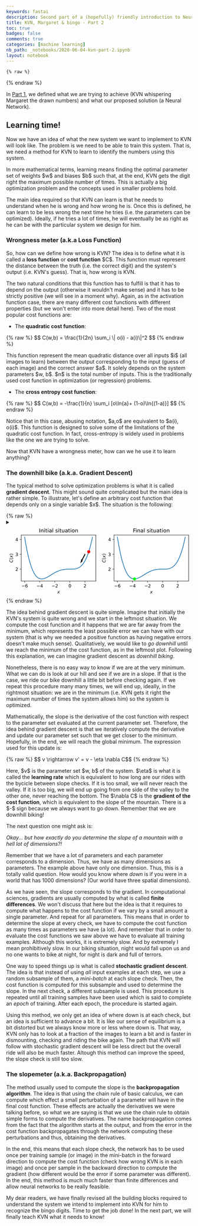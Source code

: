 ```yaml
---
keywords: fastai
description: Second part of a (hopefully) friendly introduction to Neural Networks and their capabilities. In this part, we will delve into loss functions, gradient descent and backpropagation as they are the building blocks required to train a Neural Network.
title: KVN, Margaret & bingo - Part 2
toc: true 
badges: false
comments: true
categories: [machine learning]
nb_path: _notebooks/2020-06-04-kvn-part-2.ipynb
layout: notebook
---
```


<!--
#################################################
### THIS FILE WAS AUTOGENERATED! DO NOT EDIT! ###
#################################################
# file to edit: _notebooks/2020-06-04-kvn-part-2.ipynb
-->

<div class="container" id="notebook-container">
        
    {% raw %}
    
<div class="cell border-box-sizing code_cell rendered">

</div>
    {% endraw %}

<div class="cell border-box-sizing text_cell rendered"><div class="inner_cell">
<div class="text_cell_render border-box-sizing rendered_html">
<p>In <a href="https://bepuca.dev/machine%20learning/2020/05/24/kvn-part-1.html">Part 1</a>, we defined what we are trying to achieve (KVN whispering Margaret the drawn numbers) and what our proposed solution (a Neural Network).</p>

</div>
</div>
</div>
<div class="cell border-box-sizing text_cell rendered"><div class="inner_cell">
<div class="text_cell_render border-box-sizing rendered_html">
<h2 id="Learning-time!">Learning time!<a class="anchor-link" href="#Learning-time!"> </a></h2><p>Now we have an idea of what the new system we want to implement to KVN will look like. The problem is we need to be able to train this system. That is, we need a method for KVN to learn to identify the numbers using this system.</p>
<p>In more mathematical terms, learning means finding the optimal parameter set of weights $w$ and biases $b$ such that, at the end, KVN gets the digit right the maximum possible number of times. This is actually a big optimization problem and the concepts used in smaller problems hold.</p>
<p>The main idea required so that KVN can learn is that he needs to understand when he is wrong and how wrong he is. Once this is defined, he can learn to be less wrong the next time he tries (i.e. the parameters can be optimized). Ideally, if he tries a lot of times, he will eventually be as right as he can be with the particular system we design for him.</p>
<h3 id="Wrongness-meter-(a.k.a-Loss-Function)">Wrongness meter (a.k.a Loss Function)<a class="anchor-link" href="#Wrongness-meter-(a.k.a-Loss-Function)"> </a></h3><p>So, how can we define how wrong is KVN? The idea is to define what it is called a <strong>loss function</strong> or <strong>cost function</strong> $C$. This function must represent the distance between the truth (i.e. the correct digit) and the system's output (i.e. KVN's guess). That is, how wrong is KVN.</p>
<p>The two natural conditions that this function has to fulfill is that it has to depend on the output (otherwise it wouldn't make sense) and it has to be strictly positive (we will see in a moment why). Again, as in the activation function case, there are many different cost functions with different properties (but we won't enter into more detail here). Two of the most popular cost functions are:</p>
<ul>
<li>The <strong>quadratic cost function</strong>:</li>
</ul>
<p>{% raw %}
$$ C(w,b) = \frac{1}{2n} \sum_i \| o(i) - a(i)\|^2 $$
{% endraw %}</p>
<p>This function represent the mean quadratic distance over all inputs $i$ (all images to learn) between the output corresponding to the input (guess of each image) and the correct answer $a$. It solely depends on the system parameters $w, b$. $n$ is the total number of inputs. This is the traditionally used cost function in optimization (or regression) problems.</p>
<ul>
<li>The <strong>cross entropy cost function</strong>:</li>
</ul>
<p>{% raw %}
$$ C(w,b) = -\frac{1}{n} \sum_i [o\ln{a}+ (1-o)\ln{(1-a)}] $$
{% endraw %}</p>
<p>Notice that in this case, abusing notation, $a,o$ are equivalent to $a(i), o(i)$. This function is designed to solve some of the limitations of the quadratic cost function. In fact, cross-entropy is widely used in problems like the one we are trying to solve.</p>
<p>Now that KVN have a wrongness meter, how can we he use it to learn anything?</p>
<h3 id="The-downhill-bike-(a.k.a.-Gradient-Descent)">The downhill bike (a.k.a. Gradient Descent)<a class="anchor-link" href="#The-downhill-bike-(a.k.a.-Gradient-Descent)"> </a></h3><p>The typical method to solve optimization problems is what it is called <strong>gradient descent</strong>. This might sound quite complicated but the main idea is rather simple. To illustrate, let's define an arbitrary cost function that depends only on a single variable $x$. The situation is the following:</p>

</div>
</div>
</div>
    {% raw %}
    
<div class="cell border-box-sizing code_cell rendered">
<details class="description">
      <summary class="btn btn-sm" data-open="Hide Code" data-close="Show Code"></summary>
        <p><div class="input">

<div class="inner_cell">
    <div class="input_area">
<div class=" highlight hl-ipython3"><pre><span></span><span class="c1">#collapse-hide</span>
<span class="kn">import</span> <span class="nn">numpy</span> <span class="k">as</span> <span class="nn">np</span>
<span class="kn">import</span> <span class="nn">matplotlib.pyplot</span> <span class="k">as</span> <span class="nn">plt</span>

<span class="c1"># Define x grid.</span>
<span class="n">xx</span> <span class="o">=</span> <span class="n">np</span><span class="o">.</span><span class="n">linspace</span><span class="p">(</span><span class="o">-</span><span class="mi">6</span><span class="p">,</span><span class="mi">3</span><span class="p">,</span><span class="mi">100</span><span class="p">)</span>

<span class="c1"># Arbitrary cost function.</span>
<span class="k">def</span> <span class="nf">cost_fun</span><span class="p">(</span><span class="n">x</span><span class="p">):</span>
    <span class="k">return</span> <span class="mf">0.01</span><span class="o">*</span><span class="n">x</span><span class="o">**</span><span class="mi">4</span> <span class="o">+</span> <span class="mf">0.05</span><span class="o">*</span><span class="n">x</span><span class="o">**</span><span class="mi">3</span> <span class="o">+</span> <span class="mi">2</span>

<span class="c1"># Compute function shape.</span>
<span class="n">y</span> <span class="o">=</span> <span class="n">cost_fun</span><span class="p">(</span><span class="n">xx</span><span class="p">)</span>

<span class="n">fig</span> <span class="o">=</span> <span class="n">plt</span><span class="o">.</span><span class="n">figure</span><span class="p">(</span><span class="n">figsize</span><span class="o">=</span><span class="p">(</span><span class="mi">6</span><span class="p">,</span><span class="mf">2.4</span><span class="p">))</span>

<span class="c1"># Initial situation</span>
<span class="n">ax1</span> <span class="o">=</span> <span class="n">plt</span><span class="o">.</span><span class="n">subplot</span><span class="p">(</span><span class="mi">121</span><span class="p">)</span>
<span class="n">ax1</span><span class="o">.</span><span class="n">plot</span><span class="p">(</span><span class="n">xx</span><span class="p">,</span> <span class="n">y</span><span class="p">,</span> <span class="n">zorder</span><span class="o">=-</span><span class="mi">1</span><span class="p">)</span>
<span class="n">ax1</span><span class="o">.</span><span class="n">scatter</span><span class="p">(</span><span class="mf">2.5</span><span class="p">,</span> <span class="n">cost_fun</span><span class="p">(</span><span class="mf">2.5</span><span class="p">),</span> <span class="n">color</span><span class="o">=</span><span class="s1">&#39;r&#39;</span><span class="p">)</span>
<span class="n">ax1</span><span class="o">.</span><span class="n">arrow</span><span class="p">(</span><span class="mi">2</span><span class="p">,</span><span class="mi">3</span><span class="p">,</span><span class="o">-</span><span class="mf">0.4</span><span class="p">,</span><span class="o">-</span><span class="mf">0.4</span><span class="p">,</span> <span class="n">width</span> <span class="o">=</span> <span class="mf">0.05</span><span class="p">,</span> <span class="n">color</span><span class="o">=</span><span class="s1">&#39;k&#39;</span><span class="p">)</span>
<span class="n">ax1</span><span class="o">.</span><span class="n">set_title</span><span class="p">(</span><span class="s2">&quot;Initial situation&quot;</span><span class="p">)</span>
<span class="n">ax1</span><span class="o">.</span><span class="n">set_xlabel</span><span class="p">(</span><span class="s2">&quot;$x$&quot;</span><span class="p">)</span>
<span class="n">ax1</span><span class="o">.</span><span class="n">set_ylabel</span><span class="p">(</span><span class="s2">&quot;$C(x)$&quot;</span><span class="p">)</span>

<span class="c1"># Final situation</span>
<span class="n">ax2</span> <span class="o">=</span> <span class="n">plt</span><span class="o">.</span><span class="n">subplot</span><span class="p">(</span><span class="mi">122</span><span class="p">)</span>
<span class="n">ax2</span><span class="o">.</span><span class="n">plot</span><span class="p">(</span><span class="n">xx</span><span class="p">,</span> <span class="n">y</span><span class="p">,</span> <span class="n">zorder</span><span class="o">=-</span><span class="mi">1</span><span class="p">)</span>
<span class="n">ax2</span><span class="o">.</span><span class="n">scatter</span><span class="p">(</span><span class="n">xx</span><span class="p">[</span><span class="n">np</span><span class="o">.</span><span class="n">argmin</span><span class="p">(</span><span class="n">y</span><span class="p">)],</span> <span class="nb">min</span><span class="p">(</span><span class="n">y</span><span class="p">),</span> <span class="n">color</span><span class="o">=</span><span class="s1">&#39;lime&#39;</span><span class="p">)</span>
<span class="n">ax2</span><span class="o">.</span><span class="n">set_title</span><span class="p">(</span><span class="s2">&quot;Final situation&quot;</span><span class="p">)</span>
<span class="n">ax2</span><span class="o">.</span><span class="n">set_xlabel</span><span class="p">(</span><span class="s2">&quot;$x$&quot;</span><span class="p">)</span>
<span class="n">ax2</span><span class="o">.</span><span class="n">set_ylabel</span><span class="p">(</span><span class="s2">&quot;$C(x)$&quot;</span><span class="p">);</span>

<span class="n">plt</span><span class="o">.</span><span class="n">tight_layout</span><span class="p">()</span>
</pre></div>

    </div>
</div>
</div>
</p>
    </details>
<div class="output_wrapper">
<div class="output">

<div class="output_area">


<div class="output_svg output_subarea ">
<?xml version="1.0" encoding="utf-8" standalone="no"?>
<!DOCTYPE svg PUBLIC "-//W3C//DTD SVG 1.1//EN"
  "http://www.w3.org/Graphics/SVG/1.1/DTD/svg11.dtd">
<!-- Created with matplotlib (https://matplotlib.org/) -->
<svg height="164.074375pt" version="1.1" viewBox="0 0 421.465625 164.074375" width="421.465625pt" xmlns="http://www.w3.org/2000/svg" xmlns:xlink="http://www.w3.org/1999/xlink">
 <defs>
  <style type="text/css">
*{stroke-linecap:butt;stroke-linejoin:round;}
  </style>
 </defs>
 <g id="figure_1">
  <g id="patch_1">
   <path d="M 0 164.074375 
L 421.465625 164.074375 
L 421.465625 0 
L 0 0 
z
" style="fill:none;"/>
  </g>
  <g id="axes_1">
   <g id="patch_2">
    <path d="M 34.240625 126.518125 
L 203.665625 126.518125 
L 203.665625 22.318125 
L 34.240625 22.318125 
z
" style="fill:#ffffff;"/>
   </g>
   <g id="line2d_1">
    <path clip-path="url(#pb217962a62)" d="M 41.941761 27.054489 
L 43.497546 36.606879 
L 45.053332 45.487904 
L 46.609117 53.725517 
L 48.164902 61.347122 
L 49.720687 68.379573 
L 51.276472 74.84917 
L 52.832257 80.781665 
L 54.388042 86.202259 
L 55.943827 91.1356 
L 57.499613 95.605788 
L 59.055398 99.636371 
L 60.611183 103.250345 
L 62.166968 106.470156 
L 63.722753 109.317701 
L 65.278538 111.814323 
L 66.834323 113.980816 
L 68.390108 115.837423 
L 69.945894 117.403837 
L 71.501679 118.699197 
L 73.057464 119.742096 
L 74.613249 120.550572 
L 76.169034 121.142114 
L 77.724819 121.53366 
L 79.280604 121.741597 
L 80.836389 121.781761 
L 82.392175 121.669439 
L 83.94796 121.419363 
L 85.503745 121.045719 
L 87.05953 120.562139 
L 88.615315 119.981706 
L 90.1711 119.31695 
L 91.726885 118.579852 
L 93.28267 117.781842 
L 94.838456 116.933798 
L 96.394241 116.046049 
L 97.950026 115.128372 
L 99.505811 114.189992 
L 101.061596 113.239587 
L 102.617381 112.28528 
L 104.173166 111.334645 
L 105.728951 110.394705 
L 107.284737 109.471932 
L 108.840522 108.572249 
L 110.396307 107.701025 
L 111.952092 106.863079 
L 113.507877 106.062682 
L 115.063662 105.303551 
L 116.619447 104.588854 
L 118.175232 103.921206 
L 119.731018 103.302673 
L 121.286803 102.734771 
L 122.842588 102.218463 
L 124.398373 101.754162 
L 125.954158 101.34173 
L 127.509943 100.98048 
L 129.065728 100.669171 
L 130.621513 100.406014 
L 132.177299 100.188667 
L 133.733084 100.014238 
L 135.288869 99.879286 
L 136.844654 99.779815 
L 138.400439 99.711283 
L 139.956224 99.668594 
L 141.512009 99.646102 
L 143.067794 99.63761 
L 144.62358 99.636371 
L 146.179365 99.635086 
L 147.73515 99.625905 
L 149.290935 99.60043 
L 150.84672 99.549708 
L 152.402505 99.464238 
L 153.95829 99.333967 
L 155.514075 99.148293 
L 157.069861 98.89606 
L 158.625646 98.565564 
L 160.181431 98.144549 
L 161.737216 97.620208 
L 163.293001 96.979183 
L 164.848786 96.207567 
L 166.404571 95.290899 
L 167.960356 94.214171 
L 169.516142 92.96182 
L 171.071927 91.517736 
L 172.627712 89.865256 
L 174.183497 87.987167 
L 175.739282 85.865704 
L 177.295067 83.482552 
L 178.850852 80.818846 
L 180.406637 77.855169 
L 181.962423 74.571553 
L 183.518208 70.947481 
L 185.073993 66.961882 
L 186.629778 62.593138 
L 188.185563 57.819077 
L 189.741348 52.616978 
L 191.297133 46.963569 
L 192.852918 40.835025 
L 194.408704 34.206973 
L 195.964489 27.054489 
" style="fill:none;stroke:#1f77b4;stroke-linecap:square;stroke-width:1.5;"/>
   </g>
   <g id="PathCollection_1">
    <defs>
     <path d="M 0 3 
C 0.795609 3 1.55874 2.683901 2.12132 2.12132 
C 2.683901 1.55874 3 0.795609 3 0 
C 3 -0.795609 2.683901 -1.55874 2.12132 -2.12132 
C 1.55874 -2.683901 0.795609 -3 0 -3 
C -0.795609 -3 -1.55874 -2.683901 -2.12132 -2.12132 
C -2.683901 -1.55874 -3 -0.795609 -3 0 
C -3 0.795609 -2.683901 1.55874 -2.12132 2.12132 
C -1.55874 2.683901 -0.795609 3 0 3 
z
" id="mbfab10810d" style="stroke:#ff0000;"/>
    </defs>
    <g clip-path="url(#pb217962a62)">
     <use style="fill:#ff0000;stroke:#ff0000;" x="187.40767" xlink:href="#mbfab10810d" y="60.25818"/>
    </g>
   </g>
   <g id="patch_3">
    <path clip-path="url(#pb217962a62)" d="M 169.282635 84.820898 
L 171.09781 77.692683 
L 171.702869 78.880719 
L 178.548323 65.43963 
L 179.153381 66.627665 
L 172.307927 80.068755 
L 172.912985 81.25679 
z
" style="stroke:#000000;stroke-linejoin:miter;"/>
   </g>
   <g id="matplotlib.axis_1">
    <g id="xtick_1">
     <g id="line2d_2">
      <defs>
       <path d="M 0 0 
L 0 3.5 
" id="m929fe43278" style="stroke:#000000;stroke-width:0.8;"/>
      </defs>
      <g>
       <use style="stroke:#000000;stroke-width:0.8;" x="41.941761" xlink:href="#m929fe43278" y="126.518125"/>
      </g>
     </g>
     <g id="text_1">
      <!-- −6 -->
      <defs>
       <path d="M 10.59375 35.5 
L 73.1875 35.5 
L 73.1875 27.203125 
L 10.59375 27.203125 
z
" id="DejaVuSans-8722"/>
       <path d="M 33.015625 40.375 
Q 26.375 40.375 22.484375 35.828125 
Q 18.609375 31.296875 18.609375 23.390625 
Q 18.609375 15.53125 22.484375 10.953125 
Q 26.375 6.390625 33.015625 6.390625 
Q 39.65625 6.390625 43.53125 10.953125 
Q 47.40625 15.53125 47.40625 23.390625 
Q 47.40625 31.296875 43.53125 35.828125 
Q 39.65625 40.375 33.015625 40.375 
z
M 52.59375 71.296875 
L 52.59375 62.3125 
Q 48.875 64.0625 45.09375 64.984375 
Q 41.3125 65.921875 37.59375 65.921875 
Q 27.828125 65.921875 22.671875 59.328125 
Q 17.53125 52.734375 16.796875 39.40625 
Q 19.671875 43.65625 24.015625 45.921875 
Q 28.375 48.1875 33.59375 48.1875 
Q 44.578125 48.1875 50.953125 41.515625 
Q 57.328125 34.859375 57.328125 23.390625 
Q 57.328125 12.15625 50.6875 5.359375 
Q 44.046875 -1.421875 33.015625 -1.421875 
Q 20.359375 -1.421875 13.671875 8.265625 
Q 6.984375 17.96875 6.984375 36.375 
Q 6.984375 53.65625 15.1875 63.9375 
Q 23.390625 74.21875 37.203125 74.21875 
Q 40.921875 74.21875 44.703125 73.484375 
Q 48.484375 72.75 52.59375 71.296875 
z
" id="DejaVuSans-54"/>
      </defs>
      <g transform="translate(34.570668 141.116562)scale(0.1 -0.1)">
       <use xlink:href="#DejaVuSans-8722"/>
       <use x="83.789062" xlink:href="#DejaVuSans-54"/>
      </g>
     </g>
    </g>
    <g id="xtick_2">
     <g id="line2d_3">
      <g>
       <use style="stroke:#000000;stroke-width:0.8;" x="76.169034" xlink:href="#m929fe43278" y="126.518125"/>
      </g>
     </g>
     <g id="text_2">
      <!-- −4 -->
      <defs>
       <path d="M 37.796875 64.3125 
L 12.890625 25.390625 
L 37.796875 25.390625 
z
M 35.203125 72.90625 
L 47.609375 72.90625 
L 47.609375 25.390625 
L 58.015625 25.390625 
L 58.015625 17.1875 
L 47.609375 17.1875 
L 47.609375 0 
L 37.796875 0 
L 37.796875 17.1875 
L 4.890625 17.1875 
L 4.890625 26.703125 
z
" id="DejaVuSans-52"/>
      </defs>
      <g transform="translate(68.79794 141.116562)scale(0.1 -0.1)">
       <use xlink:href="#DejaVuSans-8722"/>
       <use x="83.789062" xlink:href="#DejaVuSans-52"/>
      </g>
     </g>
    </g>
    <g id="xtick_3">
     <g id="line2d_4">
      <g>
       <use style="stroke:#000000;stroke-width:0.8;" x="110.396307" xlink:href="#m929fe43278" y="126.518125"/>
      </g>
     </g>
     <g id="text_3">
      <!-- −2 -->
      <defs>
       <path d="M 19.1875 8.296875 
L 53.609375 8.296875 
L 53.609375 0 
L 7.328125 0 
L 7.328125 8.296875 
Q 12.9375 14.109375 22.625 23.890625 
Q 32.328125 33.6875 34.8125 36.53125 
Q 39.546875 41.84375 41.421875 45.53125 
Q 43.3125 49.21875 43.3125 52.78125 
Q 43.3125 58.59375 39.234375 62.25 
Q 35.15625 65.921875 28.609375 65.921875 
Q 23.96875 65.921875 18.8125 64.3125 
Q 13.671875 62.703125 7.8125 59.421875 
L 7.8125 69.390625 
Q 13.765625 71.78125 18.9375 73 
Q 24.125 74.21875 28.421875 74.21875 
Q 39.75 74.21875 46.484375 68.546875 
Q 53.21875 62.890625 53.21875 53.421875 
Q 53.21875 48.921875 51.53125 44.890625 
Q 49.859375 40.875 45.40625 35.40625 
Q 44.1875 33.984375 37.640625 27.21875 
Q 31.109375 20.453125 19.1875 8.296875 
z
" id="DejaVuSans-50"/>
      </defs>
      <g transform="translate(103.025213 141.116562)scale(0.1 -0.1)">
       <use xlink:href="#DejaVuSans-8722"/>
       <use x="83.789062" xlink:href="#DejaVuSans-50"/>
      </g>
     </g>
    </g>
    <g id="xtick_4">
     <g id="line2d_5">
      <g>
       <use style="stroke:#000000;stroke-width:0.8;" x="144.62358" xlink:href="#m929fe43278" y="126.518125"/>
      </g>
     </g>
     <g id="text_4">
      <!-- 0 -->
      <defs>
       <path d="M 31.78125 66.40625 
Q 24.171875 66.40625 20.328125 58.90625 
Q 16.5 51.421875 16.5 36.375 
Q 16.5 21.390625 20.328125 13.890625 
Q 24.171875 6.390625 31.78125 6.390625 
Q 39.453125 6.390625 43.28125 13.890625 
Q 47.125 21.390625 47.125 36.375 
Q 47.125 51.421875 43.28125 58.90625 
Q 39.453125 66.40625 31.78125 66.40625 
z
M 31.78125 74.21875 
Q 44.046875 74.21875 50.515625 64.515625 
Q 56.984375 54.828125 56.984375 36.375 
Q 56.984375 17.96875 50.515625 8.265625 
Q 44.046875 -1.421875 31.78125 -1.421875 
Q 19.53125 -1.421875 13.0625 8.265625 
Q 6.59375 17.96875 6.59375 36.375 
Q 6.59375 54.828125 13.0625 64.515625 
Q 19.53125 74.21875 31.78125 74.21875 
z
" id="DejaVuSans-48"/>
      </defs>
      <g transform="translate(141.44233 141.116562)scale(0.1 -0.1)">
       <use xlink:href="#DejaVuSans-48"/>
      </g>
     </g>
    </g>
    <g id="xtick_5">
     <g id="line2d_6">
      <g>
       <use style="stroke:#000000;stroke-width:0.8;" x="178.850852" xlink:href="#m929fe43278" y="126.518125"/>
      </g>
     </g>
     <g id="text_5">
      <!-- 2 -->
      <g transform="translate(175.669602 141.116562)scale(0.1 -0.1)">
       <use xlink:href="#DejaVuSans-50"/>
      </g>
     </g>
    </g>
    <g id="text_6">
     <!-- $x$ -->
     <defs>
      <path d="M 60.015625 54.6875 
L 34.90625 27.875 
L 50.296875 0 
L 39.984375 0 
L 28.421875 21.6875 
L 8.296875 0 
L -2.59375 0 
L 24.3125 28.8125 
L 10.015625 54.6875 
L 20.3125 54.6875 
L 30.8125 34.90625 
L 49.125 54.6875 
z
" id="DejaVuSans-Oblique-120"/>
     </defs>
     <g transform="translate(115.953125 154.794687)scale(0.1 -0.1)">
      <use transform="translate(0 0.3125)" xlink:href="#DejaVuSans-Oblique-120"/>
     </g>
    </g>
   </g>
   <g id="matplotlib.axis_2">
    <g id="ytick_1">
     <g id="line2d_7">
      <defs>
       <path d="M 0 0 
L -3.5 0 
" id="me9152f5346" style="stroke:#000000;stroke-width:0.8;"/>
      </defs>
      <g>
       <use style="stroke:#000000;stroke-width:0.8;" x="34.240625" xlink:href="#me9152f5346" y="99.636371"/>
      </g>
     </g>
     <g id="text_7">
      <!-- 2 -->
      <g transform="translate(20.878125 103.43559)scale(0.1 -0.1)">
       <use xlink:href="#DejaVuSans-50"/>
      </g>
     </g>
    </g>
    <g id="ytick_2">
     <g id="line2d_8">
      <g>
       <use style="stroke:#000000;stroke-width:0.8;" x="34.240625" xlink:href="#me9152f5346" y="66.033648"/>
      </g>
     </g>
     <g id="text_8">
      <!-- 3 -->
      <defs>
       <path d="M 40.578125 39.3125 
Q 47.65625 37.796875 51.625 33 
Q 55.609375 28.21875 55.609375 21.1875 
Q 55.609375 10.40625 48.1875 4.484375 
Q 40.765625 -1.421875 27.09375 -1.421875 
Q 22.515625 -1.421875 17.65625 -0.515625 
Q 12.796875 0.390625 7.625 2.203125 
L 7.625 11.71875 
Q 11.71875 9.328125 16.59375 8.109375 
Q 21.484375 6.890625 26.8125 6.890625 
Q 36.078125 6.890625 40.9375 10.546875 
Q 45.796875 14.203125 45.796875 21.1875 
Q 45.796875 27.640625 41.28125 31.265625 
Q 36.765625 34.90625 28.71875 34.90625 
L 20.21875 34.90625 
L 20.21875 43.015625 
L 29.109375 43.015625 
Q 36.375 43.015625 40.234375 45.921875 
Q 44.09375 48.828125 44.09375 54.296875 
Q 44.09375 59.90625 40.109375 62.90625 
Q 36.140625 65.921875 28.71875 65.921875 
Q 24.65625 65.921875 20.015625 65.03125 
Q 15.375 64.15625 9.8125 62.3125 
L 9.8125 71.09375 
Q 15.4375 72.65625 20.34375 73.4375 
Q 25.25 74.21875 29.59375 74.21875 
Q 40.828125 74.21875 47.359375 69.109375 
Q 53.90625 64.015625 53.90625 55.328125 
Q 53.90625 49.265625 50.4375 45.09375 
Q 46.96875 40.921875 40.578125 39.3125 
z
" id="DejaVuSans-51"/>
      </defs>
      <g transform="translate(20.878125 69.832866)scale(0.1 -0.1)">
       <use xlink:href="#DejaVuSans-51"/>
      </g>
     </g>
    </g>
    <g id="ytick_3">
     <g id="line2d_9">
      <g>
       <use style="stroke:#000000;stroke-width:0.8;" x="34.240625" xlink:href="#me9152f5346" y="32.430924"/>
      </g>
     </g>
     <g id="text_9">
      <!-- 4 -->
      <g transform="translate(20.878125 36.230143)scale(0.1 -0.1)">
       <use xlink:href="#DejaVuSans-52"/>
      </g>
     </g>
    </g>
    <g id="text_10">
     <!-- $C(x)$ -->
     <defs>
      <path d="M 69.484375 67.28125 
L 67.484375 56.890625 
Q 62.796875 61.625 57.546875 63.921875 
Q 52.296875 66.21875 46.1875 66.21875 
Q 37.84375 66.21875 31.515625 62.203125 
Q 25.203125 58.203125 20.609375 50 
Q 17.671875 44.734375 16.125 38.84375 
Q 14.59375 32.953125 14.59375 27 
Q 14.59375 17.046875 19.75 11.8125 
Q 24.90625 6.59375 34.71875 6.59375 
Q 41.5 6.59375 47.75 8.765625 
Q 54 10.9375 59.90625 15.28125 
L 57.625 3.609375 
Q 51.8125 1.125 45.875 -0.140625 
Q 39.9375 -1.421875 33.984375 -1.421875 
Q 19.96875 -1.421875 12.078125 6.1875 
Q 4.203125 13.8125 4.203125 27.390625 
Q 4.203125 36.078125 7.203125 44.46875 
Q 10.203125 52.875 15.828125 59.8125 
Q 21.78125 67.1875 29.421875 70.703125 
Q 37.0625 74.21875 47.21875 74.21875 
Q 53.46875 74.21875 59.0625 72.484375 
Q 64.65625 70.75 69.484375 67.28125 
z
" id="DejaVuSans-Oblique-67"/>
      <path d="M 31 75.875 
Q 24.46875 64.65625 21.28125 53.65625 
Q 18.109375 42.671875 18.109375 31.390625 
Q 18.109375 20.125 21.3125 9.0625 
Q 24.515625 -2 31 -13.1875 
L 23.1875 -13.1875 
Q 15.875 -1.703125 12.234375 9.375 
Q 8.59375 20.453125 8.59375 31.390625 
Q 8.59375 42.28125 12.203125 53.3125 
Q 15.828125 64.359375 23.1875 75.875 
z
" id="DejaVuSans-40"/>
      <path d="M 8.015625 75.875 
L 15.828125 75.875 
Q 23.140625 64.359375 26.78125 53.3125 
Q 30.421875 42.28125 30.421875 31.390625 
Q 30.421875 20.453125 26.78125 9.375 
Q 23.140625 -1.703125 15.828125 -13.1875 
L 8.015625 -13.1875 
Q 14.5 -2 17.703125 9.0625 
Q 20.90625 20.125 20.90625 31.390625 
Q 20.90625 42.671875 17.703125 53.65625 
Q 14.5 64.65625 8.015625 75.875 
z
" id="DejaVuSans-41"/>
     </defs>
     <g transform="translate(14.798438 84.818125)rotate(-90)scale(0.1 -0.1)">
      <use transform="translate(0 0.125)" xlink:href="#DejaVuSans-Oblique-67"/>
      <use transform="translate(69.824219 0.125)" xlink:href="#DejaVuSans-40"/>
      <use transform="translate(108.837891 0.125)" xlink:href="#DejaVuSans-Oblique-120"/>
      <use transform="translate(168.017578 0.125)" xlink:href="#DejaVuSans-41"/>
     </g>
    </g>
   </g>
   <g id="patch_4">
    <path d="M 34.240625 126.518125 
L 34.240625 22.318125 
" style="fill:none;stroke:#000000;stroke-linecap:square;stroke-linejoin:miter;stroke-width:0.8;"/>
   </g>
   <g id="patch_5">
    <path d="M 203.665625 126.518125 
L 203.665625 22.318125 
" style="fill:none;stroke:#000000;stroke-linecap:square;stroke-linejoin:miter;stroke-width:0.8;"/>
   </g>
   <g id="patch_6">
    <path d="M 34.240625 126.518125 
L 203.665625 126.518125 
" style="fill:none;stroke:#000000;stroke-linecap:square;stroke-linejoin:miter;stroke-width:0.8;"/>
   </g>
   <g id="patch_7">
    <path d="M 34.240625 22.318125 
L 203.665625 22.318125 
" style="fill:none;stroke:#000000;stroke-linecap:square;stroke-linejoin:miter;stroke-width:0.8;"/>
   </g>
   <g id="text_11">
    <!-- Initial situation -->
    <defs>
     <path d="M 9.8125 72.90625 
L 19.671875 72.90625 
L 19.671875 0 
L 9.8125 0 
z
" id="DejaVuSans-73"/>
     <path d="M 54.890625 33.015625 
L 54.890625 0 
L 45.90625 0 
L 45.90625 32.71875 
Q 45.90625 40.484375 42.875 44.328125 
Q 39.84375 48.1875 33.796875 48.1875 
Q 26.515625 48.1875 22.3125 43.546875 
Q 18.109375 38.921875 18.109375 30.90625 
L 18.109375 0 
L 9.078125 0 
L 9.078125 54.6875 
L 18.109375 54.6875 
L 18.109375 46.1875 
Q 21.34375 51.125 25.703125 53.5625 
Q 30.078125 56 35.796875 56 
Q 45.21875 56 50.046875 50.171875 
Q 54.890625 44.34375 54.890625 33.015625 
z
" id="DejaVuSans-110"/>
     <path d="M 9.421875 54.6875 
L 18.40625 54.6875 
L 18.40625 0 
L 9.421875 0 
z
M 9.421875 75.984375 
L 18.40625 75.984375 
L 18.40625 64.59375 
L 9.421875 64.59375 
z
" id="DejaVuSans-105"/>
     <path d="M 18.3125 70.21875 
L 18.3125 54.6875 
L 36.8125 54.6875 
L 36.8125 47.703125 
L 18.3125 47.703125 
L 18.3125 18.015625 
Q 18.3125 11.328125 20.140625 9.421875 
Q 21.96875 7.515625 27.59375 7.515625 
L 36.8125 7.515625 
L 36.8125 0 
L 27.59375 0 
Q 17.1875 0 13.234375 3.875 
Q 9.28125 7.765625 9.28125 18.015625 
L 9.28125 47.703125 
L 2.6875 47.703125 
L 2.6875 54.6875 
L 9.28125 54.6875 
L 9.28125 70.21875 
z
" id="DejaVuSans-116"/>
     <path d="M 34.28125 27.484375 
Q 23.390625 27.484375 19.1875 25 
Q 14.984375 22.515625 14.984375 16.5 
Q 14.984375 11.71875 18.140625 8.90625 
Q 21.296875 6.109375 26.703125 6.109375 
Q 34.1875 6.109375 38.703125 11.40625 
Q 43.21875 16.703125 43.21875 25.484375 
L 43.21875 27.484375 
z
M 52.203125 31.203125 
L 52.203125 0 
L 43.21875 0 
L 43.21875 8.296875 
Q 40.140625 3.328125 35.546875 0.953125 
Q 30.953125 -1.421875 24.3125 -1.421875 
Q 15.921875 -1.421875 10.953125 3.296875 
Q 6 8.015625 6 15.921875 
Q 6 25.140625 12.171875 29.828125 
Q 18.359375 34.515625 30.609375 34.515625 
L 43.21875 34.515625 
L 43.21875 35.40625 
Q 43.21875 41.609375 39.140625 45 
Q 35.0625 48.390625 27.6875 48.390625 
Q 23 48.390625 18.546875 47.265625 
Q 14.109375 46.140625 10.015625 43.890625 
L 10.015625 52.203125 
Q 14.9375 54.109375 19.578125 55.046875 
Q 24.21875 56 28.609375 56 
Q 40.484375 56 46.34375 49.84375 
Q 52.203125 43.703125 52.203125 31.203125 
z
" id="DejaVuSans-97"/>
     <path d="M 9.421875 75.984375 
L 18.40625 75.984375 
L 18.40625 0 
L 9.421875 0 
z
" id="DejaVuSans-108"/>
     <path id="DejaVuSans-32"/>
     <path d="M 44.28125 53.078125 
L 44.28125 44.578125 
Q 40.484375 46.53125 36.375 47.5 
Q 32.28125 48.484375 27.875 48.484375 
Q 21.1875 48.484375 17.84375 46.4375 
Q 14.5 44.390625 14.5 40.28125 
Q 14.5 37.15625 16.890625 35.375 
Q 19.28125 33.59375 26.515625 31.984375 
L 29.59375 31.296875 
Q 39.15625 29.25 43.1875 25.515625 
Q 47.21875 21.78125 47.21875 15.09375 
Q 47.21875 7.46875 41.1875 3.015625 
Q 35.15625 -1.421875 24.609375 -1.421875 
Q 20.21875 -1.421875 15.453125 -0.5625 
Q 10.6875 0.296875 5.421875 2 
L 5.421875 11.28125 
Q 10.40625 8.6875 15.234375 7.390625 
Q 20.0625 6.109375 24.8125 6.109375 
Q 31.15625 6.109375 34.5625 8.28125 
Q 37.984375 10.453125 37.984375 14.40625 
Q 37.984375 18.0625 35.515625 20.015625 
Q 33.0625 21.96875 24.703125 23.78125 
L 21.578125 24.515625 
Q 13.234375 26.265625 9.515625 29.90625 
Q 5.8125 33.546875 5.8125 39.890625 
Q 5.8125 47.609375 11.28125 51.796875 
Q 16.75 56 26.8125 56 
Q 31.78125 56 36.171875 55.265625 
Q 40.578125 54.546875 44.28125 53.078125 
z
" id="DejaVuSans-115"/>
     <path d="M 8.5 21.578125 
L 8.5 54.6875 
L 17.484375 54.6875 
L 17.484375 21.921875 
Q 17.484375 14.15625 20.5 10.265625 
Q 23.53125 6.390625 29.59375 6.390625 
Q 36.859375 6.390625 41.078125 11.03125 
Q 45.3125 15.671875 45.3125 23.6875 
L 45.3125 54.6875 
L 54.296875 54.6875 
L 54.296875 0 
L 45.3125 0 
L 45.3125 8.40625 
Q 42.046875 3.421875 37.71875 1 
Q 33.40625 -1.421875 27.6875 -1.421875 
Q 18.265625 -1.421875 13.375 4.4375 
Q 8.5 10.296875 8.5 21.578125 
z
M 31.109375 56 
z
" id="DejaVuSans-117"/>
     <path d="M 30.609375 48.390625 
Q 23.390625 48.390625 19.1875 42.75 
Q 14.984375 37.109375 14.984375 27.296875 
Q 14.984375 17.484375 19.15625 11.84375 
Q 23.34375 6.203125 30.609375 6.203125 
Q 37.796875 6.203125 41.984375 11.859375 
Q 46.1875 17.53125 46.1875 27.296875 
Q 46.1875 37.015625 41.984375 42.703125 
Q 37.796875 48.390625 30.609375 48.390625 
z
M 30.609375 56 
Q 42.328125 56 49.015625 48.375 
Q 55.71875 40.765625 55.71875 27.296875 
Q 55.71875 13.875 49.015625 6.21875 
Q 42.328125 -1.421875 30.609375 -1.421875 
Q 18.84375 -1.421875 12.171875 6.21875 
Q 5.515625 13.875 5.515625 27.296875 
Q 5.515625 40.765625 12.171875 48.375 
Q 18.84375 56 30.609375 56 
z
" id="DejaVuSans-111"/>
    </defs>
    <g transform="translate(74.327188 16.318125)scale(0.12 -0.12)">
     <use xlink:href="#DejaVuSans-73"/>
     <use x="29.492188" xlink:href="#DejaVuSans-110"/>
     <use x="92.871094" xlink:href="#DejaVuSans-105"/>
     <use x="120.654297" xlink:href="#DejaVuSans-116"/>
     <use x="159.863281" xlink:href="#DejaVuSans-105"/>
     <use x="187.646484" xlink:href="#DejaVuSans-97"/>
     <use x="248.925781" xlink:href="#DejaVuSans-108"/>
     <use x="276.708984" xlink:href="#DejaVuSans-32"/>
     <use x="308.496094" xlink:href="#DejaVuSans-115"/>
     <use x="360.595703" xlink:href="#DejaVuSans-105"/>
     <use x="388.378906" xlink:href="#DejaVuSans-116"/>
     <use x="427.587891" xlink:href="#DejaVuSans-117"/>
     <use x="490.966797" xlink:href="#DejaVuSans-97"/>
     <use x="552.246094" xlink:href="#DejaVuSans-116"/>
     <use x="591.455078" xlink:href="#DejaVuSans-105"/>
     <use x="619.238281" xlink:href="#DejaVuSans-111"/>
     <use x="680.419922" xlink:href="#DejaVuSans-110"/>
    </g>
   </g>
  </g>
  <g id="axes_2">
   <g id="patch_8">
    <path d="M 244.840625 126.518125 
L 414.265625 126.518125 
L 414.265625 22.318125 
L 244.840625 22.318125 
z
" style="fill:#ffffff;"/>
   </g>
   <g id="line2d_10">
    <path clip-path="url(#p709f52c006)" d="M 252.541761 27.054489 
L 254.097546 36.606879 
L 255.653332 45.487904 
L 257.209117 53.725517 
L 258.764902 61.347122 
L 260.320687 68.379573 
L 261.876472 74.84917 
L 263.432257 80.781665 
L 264.988042 86.202259 
L 266.543827 91.1356 
L 268.099613 95.605788 
L 269.655398 99.636371 
L 271.211183 103.250345 
L 272.766968 106.470156 
L 274.322753 109.317701 
L 275.878538 111.814323 
L 277.434323 113.980816 
L 278.990108 115.837423 
L 280.545894 117.403837 
L 282.101679 118.699197 
L 283.657464 119.742096 
L 285.213249 120.550572 
L 286.769034 121.142114 
L 288.324819 121.53366 
L 289.880604 121.741597 
L 291.436389 121.781761 
L 292.992175 121.669439 
L 294.54796 121.419363 
L 296.103745 121.045719 
L 297.65953 120.562139 
L 299.215315 119.981706 
L 300.7711 119.31695 
L 302.326885 118.579852 
L 303.88267 117.781842 
L 305.438456 116.933798 
L 306.994241 116.046049 
L 308.550026 115.128372 
L 310.105811 114.189992 
L 311.661596 113.239587 
L 313.217381 112.28528 
L 314.773166 111.334645 
L 316.328951 110.394705 
L 317.884737 109.471932 
L 319.440522 108.572249 
L 320.996307 107.701025 
L 322.552092 106.863079 
L 324.107877 106.062682 
L 325.663662 105.303551 
L 327.219447 104.588854 
L 328.775232 103.921206 
L 330.331018 103.302673 
L 331.886803 102.734771 
L 333.442588 102.218463 
L 334.998373 101.754162 
L 336.554158 101.34173 
L 338.109943 100.98048 
L 339.665728 100.669171 
L 341.221513 100.406014 
L 342.777299 100.188667 
L 344.333084 100.014238 
L 345.888869 99.879286 
L 347.444654 99.779815 
L 349.000439 99.711283 
L 350.556224 99.668594 
L 352.112009 99.646102 
L 353.667794 99.63761 
L 355.22358 99.636371 
L 356.779365 99.635086 
L 358.33515 99.625905 
L 359.890935 99.60043 
L 361.44672 99.549708 
L 363.002505 99.464238 
L 364.55829 99.333967 
L 366.114075 99.148293 
L 367.669861 98.89606 
L 369.225646 98.565564 
L 370.781431 98.144549 
L 372.337216 97.620208 
L 373.893001 96.979183 
L 375.448786 96.207567 
L 377.004571 95.290899 
L 378.560356 94.214171 
L 380.116142 92.96182 
L 381.671927 91.517736 
L 383.227712 89.865256 
L 384.783497 87.987167 
L 386.339282 85.865704 
L 387.895067 83.482552 
L 389.450852 80.818846 
L 391.006637 77.855169 
L 392.562423 74.571553 
L 394.118208 70.947481 
L 395.673993 66.961882 
L 397.229778 62.593138 
L 398.785563 57.819077 
L 400.341348 52.616978 
L 401.897133 46.963569 
L 403.452918 40.835025 
L 405.008704 34.206973 
L 406.564489 27.054489 
" style="fill:none;stroke:#1f77b4;stroke-linecap:square;stroke-width:1.5;"/>
   </g>
   <g id="PathCollection_2">
    <defs>
     <path d="M 0 3 
C 0.795609 3 1.55874 2.683901 2.12132 2.12132 
C 2.683901 1.55874 3 0.795609 3 0 
C 3 -0.795609 2.683901 -1.55874 2.12132 -2.12132 
C 1.55874 -2.683901 0.795609 -3 0 -3 
C -0.795609 -3 -1.55874 -2.683901 -2.12132 -2.12132 
C -2.683901 -1.55874 -3 -0.795609 -3 0 
C -3 0.795609 -2.683901 1.55874 -2.12132 2.12132 
C -1.55874 2.683901 -0.795609 3 0 3 
z
" id="m7d3e8197bf" style="stroke:#00ff00;"/>
    </defs>
    <g clip-path="url(#p709f52c006)">
     <use style="fill:#00ff00;stroke:#00ff00;" x="291.436389" xlink:href="#m7d3e8197bf" y="121.781761"/>
    </g>
   </g>
   <g id="matplotlib.axis_3">
    <g id="xtick_6">
     <g id="line2d_11">
      <g>
       <use style="stroke:#000000;stroke-width:0.8;" x="252.541761" xlink:href="#m929fe43278" y="126.518125"/>
      </g>
     </g>
     <g id="text_12">
      <!-- −6 -->
      <g transform="translate(245.170668 141.116562)scale(0.1 -0.1)">
       <use xlink:href="#DejaVuSans-8722"/>
       <use x="83.789062" xlink:href="#DejaVuSans-54"/>
      </g>
     </g>
    </g>
    <g id="xtick_7">
     <g id="line2d_12">
      <g>
       <use style="stroke:#000000;stroke-width:0.8;" x="286.769034" xlink:href="#m929fe43278" y="126.518125"/>
      </g>
     </g>
     <g id="text_13">
      <!-- −4 -->
      <g transform="translate(279.39794 141.116562)scale(0.1 -0.1)">
       <use xlink:href="#DejaVuSans-8722"/>
       <use x="83.789062" xlink:href="#DejaVuSans-52"/>
      </g>
     </g>
    </g>
    <g id="xtick_8">
     <g id="line2d_13">
      <g>
       <use style="stroke:#000000;stroke-width:0.8;" x="320.996307" xlink:href="#m929fe43278" y="126.518125"/>
      </g>
     </g>
     <g id="text_14">
      <!-- −2 -->
      <g transform="translate(313.625213 141.116562)scale(0.1 -0.1)">
       <use xlink:href="#DejaVuSans-8722"/>
       <use x="83.789062" xlink:href="#DejaVuSans-50"/>
      </g>
     </g>
    </g>
    <g id="xtick_9">
     <g id="line2d_14">
      <g>
       <use style="stroke:#000000;stroke-width:0.8;" x="355.22358" xlink:href="#m929fe43278" y="126.518125"/>
      </g>
     </g>
     <g id="text_15">
      <!-- 0 -->
      <g transform="translate(352.04233 141.116562)scale(0.1 -0.1)">
       <use xlink:href="#DejaVuSans-48"/>
      </g>
     </g>
    </g>
    <g id="xtick_10">
     <g id="line2d_15">
      <g>
       <use style="stroke:#000000;stroke-width:0.8;" x="389.450852" xlink:href="#m929fe43278" y="126.518125"/>
      </g>
     </g>
     <g id="text_16">
      <!-- 2 -->
      <g transform="translate(386.269602 141.116562)scale(0.1 -0.1)">
       <use xlink:href="#DejaVuSans-50"/>
      </g>
     </g>
    </g>
    <g id="text_17">
     <!-- $x$ -->
     <g transform="translate(326.553125 154.794687)scale(0.1 -0.1)">
      <use transform="translate(0 0.3125)" xlink:href="#DejaVuSans-Oblique-120"/>
     </g>
    </g>
   </g>
   <g id="matplotlib.axis_4">
    <g id="ytick_4">
     <g id="line2d_16">
      <g>
       <use style="stroke:#000000;stroke-width:0.8;" x="244.840625" xlink:href="#me9152f5346" y="99.636371"/>
      </g>
     </g>
     <g id="text_18">
      <!-- 2 -->
      <g transform="translate(231.478125 103.43559)scale(0.1 -0.1)">
       <use xlink:href="#DejaVuSans-50"/>
      </g>
     </g>
    </g>
    <g id="ytick_5">
     <g id="line2d_17">
      <g>
       <use style="stroke:#000000;stroke-width:0.8;" x="244.840625" xlink:href="#me9152f5346" y="66.033648"/>
      </g>
     </g>
     <g id="text_19">
      <!-- 3 -->
      <g transform="translate(231.478125 69.832866)scale(0.1 -0.1)">
       <use xlink:href="#DejaVuSans-51"/>
      </g>
     </g>
    </g>
    <g id="ytick_6">
     <g id="line2d_18">
      <g>
       <use style="stroke:#000000;stroke-width:0.8;" x="244.840625" xlink:href="#me9152f5346" y="32.430924"/>
      </g>
     </g>
     <g id="text_20">
      <!-- 4 -->
      <g transform="translate(231.478125 36.230143)scale(0.1 -0.1)">
       <use xlink:href="#DejaVuSans-52"/>
      </g>
     </g>
    </g>
    <g id="text_21">
     <!-- $C(x)$ -->
     <g transform="translate(225.398438 84.818125)rotate(-90)scale(0.1 -0.1)">
      <use transform="translate(0 0.125)" xlink:href="#DejaVuSans-Oblique-67"/>
      <use transform="translate(69.824219 0.125)" xlink:href="#DejaVuSans-40"/>
      <use transform="translate(108.837891 0.125)" xlink:href="#DejaVuSans-Oblique-120"/>
      <use transform="translate(168.017578 0.125)" xlink:href="#DejaVuSans-41"/>
     </g>
    </g>
   </g>
   <g id="patch_9">
    <path d="M 244.840625 126.518125 
L 244.840625 22.318125 
" style="fill:none;stroke:#000000;stroke-linecap:square;stroke-linejoin:miter;stroke-width:0.8;"/>
   </g>
   <g id="patch_10">
    <path d="M 414.265625 126.518125 
L 414.265625 22.318125 
" style="fill:none;stroke:#000000;stroke-linecap:square;stroke-linejoin:miter;stroke-width:0.8;"/>
   </g>
   <g id="patch_11">
    <path d="M 244.840625 126.518125 
L 414.265625 126.518125 
" style="fill:none;stroke:#000000;stroke-linecap:square;stroke-linejoin:miter;stroke-width:0.8;"/>
   </g>
   <g id="patch_12">
    <path d="M 244.840625 22.318125 
L 414.265625 22.318125 
" style="fill:none;stroke:#000000;stroke-linecap:square;stroke-linejoin:miter;stroke-width:0.8;"/>
   </g>
   <g id="text_22">
    <!-- Final situation -->
    <defs>
     <path d="M 9.8125 72.90625 
L 51.703125 72.90625 
L 51.703125 64.59375 
L 19.671875 64.59375 
L 19.671875 43.109375 
L 48.578125 43.109375 
L 48.578125 34.8125 
L 19.671875 34.8125 
L 19.671875 0 
L 9.8125 0 
z
" id="DejaVuSans-70"/>
    </defs>
    <g transform="translate(287.700312 16.318125)scale(0.12 -0.12)">
     <use xlink:href="#DejaVuSans-70"/>
     <use x="50.269531" xlink:href="#DejaVuSans-105"/>
     <use x="78.052734" xlink:href="#DejaVuSans-110"/>
     <use x="141.431641" xlink:href="#DejaVuSans-97"/>
     <use x="202.710938" xlink:href="#DejaVuSans-108"/>
     <use x="230.494141" xlink:href="#DejaVuSans-32"/>
     <use x="262.28125" xlink:href="#DejaVuSans-115"/>
     <use x="314.380859" xlink:href="#DejaVuSans-105"/>
     <use x="342.164062" xlink:href="#DejaVuSans-116"/>
     <use x="381.373047" xlink:href="#DejaVuSans-117"/>
     <use x="444.751953" xlink:href="#DejaVuSans-97"/>
     <use x="506.03125" xlink:href="#DejaVuSans-116"/>
     <use x="545.240234" xlink:href="#DejaVuSans-105"/>
     <use x="573.023438" xlink:href="#DejaVuSans-111"/>
     <use x="634.205078" xlink:href="#DejaVuSans-110"/>
    </g>
   </g>
  </g>
 </g>
 <defs>
  <clipPath id="pb217962a62">
   <rect height="104.2" width="169.425" x="34.240625" y="22.318125"/>
  </clipPath>
  <clipPath id="p709f52c006">
   <rect height="104.2" width="169.425" x="244.840625" y="22.318125"/>
  </clipPath>
 </defs>
</svg>

</div>

</div>

</div>
</div>

</div>
    {% endraw %}

<div class="cell border-box-sizing text_cell rendered"><div class="inner_cell">
<div class="text_cell_render border-box-sizing rendered_html">
<p>The idea behind gradient descent is quite simple. Imagine that initially the KVN's system is quite wrong and we start in the leftmost situation. We compute the cost function and it happens that we are far away from the minimum, which represents the least possible error we can have with our system (that is why we needed a positive function as having negative errors doesn't make much sense). Qualitatively, we would like to <em>go downhill</em> until we reach the minimum of the cost function, as in the leftmost plot. Following this explanation, we can imagine gradient descent as <em>downhill biking</em>.</p>
<p>Nonetheless, there is no easy way to know if we are at the very minimum. What we can do is look at our hill and see if we are in a slope. If that is the case, we ride our bike downhill a little bit before checking again. If we repeat this procedure many many times, we will end up, ideally, in the rightmost situation: we are in the minimum (i.e. KVN gets it right the maximum number of times the system allows him) so the system is optimized.</p>
<p>Mathematically, the slope is the derivative of the cost function with respect to the parameter set evaluated at the current parameter set. Therefore, the idea behind gradient descent is that we iteratively compute the derivative and update our parameter set such that we get closer to the minimum. Hopefully, in the end, we will reach the global minimum. The expression used for this update is:</p>
<p>{% raw %}
$$ v \rightarrow v' = v - \eta \nabla C$$
{% endraw %}</p>
<p>Here, $v$ is the parameter set $w, b$ of the system. $\eta$ is what it is called the <strong>learning rate</strong> which is equivalent to how long are our rides with the bycicle between slope checks. If it is too small, we will never reach the valley. If it is too big, we will end up going from one side of the valley to the other one, never reaching the bottom. The $\nabla C$ is the <strong>gradient of the cost function</strong>, which is equivalent to the slope of the mountain. There is a $-$ sign because we always want to go down. Remember that we are downhill biking!</p>
<p>The next question one might ask is:</p>
<p><em>Okay... but how exactly do you determine the slope of a mountain with a hell lot of dimensions?!</em></p>
<p>Remember that we have a lot of parameters and each parameter corresponds to a dimension. Thus, we have as many dimensions as parameters. The example above have only one dimension. Thus, this is a totally valid question. How would you know where <em>down</em> is if you were in a world that has 1000 dimensions? (Our world have three spatial dimensions).</p>
<p>As we have seen, the slope corresponds to the gradient. In computational sciences, gradients are usually computed by what is called <strong>finite differences</strong>. We won't discuss that here but the idea is that it requires to compute what happens to the cost function if we vary by a small amount a single parameter. And repeat for all parameters. This means that in order to determine the slope at every check, we have to compute the cost function as many times as parameters we have (a lot). And remember that in order to evaluate the cost functions we saw above we have to evaluate all training examples. Although this works, it is extremely slow. And by extremely I mean prohibitively slow. In our biking situation, night would fall upon us and no one wants to bike at night, for night is dark and full of terrors.</p>
<p>One way to speed things up is what is called <strong>stochastic gradient descent</strong>. The idea is that instead of using <em>all</em> input examples at each step, we use a random subsample of them, a <em>mini-batch</em> at each slope check. Then, the cost function is computed for this subsample and used to determine the slope. In the next check, a different subsample is used. This procedure is repeated until all training samples have been used which is said to complete an <em>epoch</em> of training. After each epoch, the procedure is started again.</p>
<p>Using this method, we only get an idea of where down is at each check, but an idea is sufficient to advance a bit. It is like our sense of equilibrium is a bit distorted but we always know more or less where down is. That way, KVN only has to look at a fraction of the images to learn a bit and is faster in dismounting, checking and riding the bike again. The path that KVN will follow with stochastic gradient descent will be less direct but the overall ride will also be much faster. Altough this method can improve the speed, the slope check is still too slow.</p>
<h3 id="The-slopemeter-(a.k.a.-Backpropagation)">The slopemeter (a.k.a. Backpropagation)<a class="anchor-link" href="#The-slopemeter-(a.k.a.-Backpropagation)"> </a></h3><p>The method usually used to compute the slope is the <strong>backpropagation algorithm</strong>. The idea is that using the chain rule of basic calculus, we can compute which effect a small perturbation of a parameter will have in the final cost function. These effects are actually the derivatives we were talking before, so what we are saying is that we use the chain rule to obtain simple forms to compute the derivatives. The name backpropagation comes from the fact that the algorithm starts at the output, and from the error in the cost function backpropagates through the network computing these perturbations and thus, obtaining the derivatives.</p>
<p>In the end, this means that each slope check, the network has to be used once per training sample (or image) in the mini-batch in the forward direction to compute the cost function (check how wrong KVN is in each image) and once per sample in the backward direction to compute the gradient (how different would be the error if some parameter was different). In the end, this method is much much faster than finite differences and allow neural networks to be really feasible.</p>
<p>My dear readers, we have finally revised all the building blocks required to understand the system we intend to implement into KVN for him to recognize the bingo digits. Time to get the job done! In the next part, we will finally teach KVN what it needs to know!</p>

</div>
</div>
</div>
</div>
 

